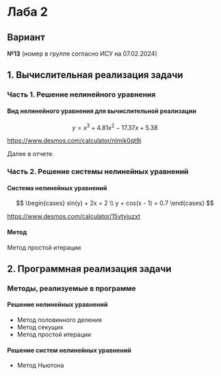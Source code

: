 # Лаба 2

## Вариант
**№13** (номер в группе согласно ИСУ на 07.02.2024)

## 1. Вычислительная реализация задачи

### Часть 1. Решение нелинейного уравнения

#### Вид нелинейного уравнения для вычислительной реализации

$$
y = x^3 + 4.81x^2 - 17.37x + 5.38
$$

https://www.desmos.com/calculator/nlmik0qt9i

Далее в отчете.

### Часть 2. Решение системы нелинейных уравнений

#### Система нелинейных уравнений

$$
\begin{cases}
sin(y) + 2x = 2 \\
y + cos(x - 1) = 0.7
\end{cases}
$$

https://www.desmos.com/calculator/15vtyiuzxt

#### Метод

Метод простой итерации

## 2. Программная реализация задачи

### Методы, реализуемые в программе

#### Решение нелинейных уравнений
- Метод половинного деления
- Метод секущих
- Метод простой итерации

#### Решение систем нелинейных уравнений
- Метод Ньютона

